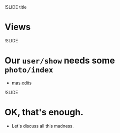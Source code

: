 !SLIDE title
# Views


!SLIDE
# Our `user/show` needs some `photo/index`
  * [mas edits](https://github.com/turboladen/ror_class/commit/46ba215196a142230145c0398b2462d067c01604)


!SLIDE
# OK, that's enough.

* Let's discuss all this madness.
